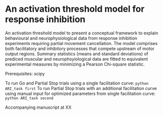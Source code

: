 # An activation threshold model for response inhibition

An activation threshold model to present a conceptual framework to explain
behavioural and neurophysiological data from response inhibition experiments 
requiring partial movement cancellation.
The model comprises both facilitatory and inhibitory processes that compete
upstream of motor output regions. Summary statistics (means and standard 
deviations) of prediced muscular and neurophsyiological data are fitted to
equivalent experimental measures by minimizing a Pearson Chi-square statistic.

Prerequisites: scipy

To run Go and Partial Stop trials using a single facilitation curve: `python ARI_task first`
To run Partial Stop trials with an additional facilitation curve using manual input
for optimized parameters from single facilitation curve: `python ARI_task second`

Accompanying manuscript at XX